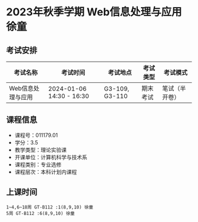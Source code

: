 # 2023年秋季学期 Web信息处理与应用 徐童




## 考试安排

| 考试名称 | 考试时间 | 考试地点 | 考试类型 | 考试模式 |
| -------- | -------- | -------- | -------- | -------- |
| Web信息处理与应用 | 2024-01-06 14:30 - 16:30 | G3-109, G3-110 | 期末考试 | 笔试（半开卷） |





## 课程信息

- 课程号：011179.01
- 学分：3.5
- 教学类型：理论实验课
- 开课单位：计算机科学与技术系
- 课程类别：专业选修
- 课程层次：本科计划内课程

## 上课时间

```
1~4,6~18周 GT-B112 :1(8,9,10) 徐童
5周 GT-B112 :6(8,9,10) 徐童
```

